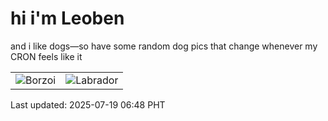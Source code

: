 # hi i'm Leoben

and i like dogs—so have some random dog pics that change whenever my CRON feels like it

|  |  |
|--------|----------|
| ![Borzoi](https://random-dog-vercel.vercel.app/api/random-borzoi?v=1752878906) | ![Labrador](https://random-dog-vercel.vercel.app/api/random-labrador?v=1752878906) |

Last updated: 2025-07-19 06:48 PHT
